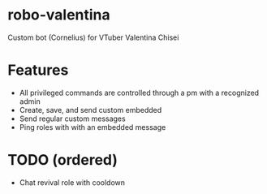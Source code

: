 # robo-valentina
Custom bot (Cornelius) for VTuber Valentina Chisei

# Features
- All privileged commands are controlled through a pm with a recognized admin
- Create, save, and send custom embedded
- Send regular custom messages
- Ping roles with with an embedded message

# TODO (ordered)
- Chat revival role with cooldown